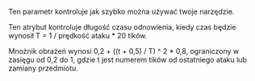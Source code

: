 Ten parametr kontroluje jak szybko można używać twoje narzędzie.

Ten atrybut kontroluje długość czasu odnowienia, kiedy czas będzie wynosił T = 1 / prędkość ataku * 20 tików.

Mnożnik obrażeń wynosi 0,2 + ((t + 0,5) / T) ^ 2 * 0,8, ograniczony w zasięgu od 0,2 do 1, gdzie t jest numerem tików od ostatniego ataku lub zamiany przedmiotu.